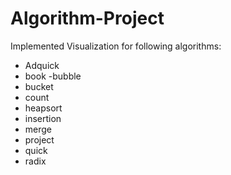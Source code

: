 # Algorithm-Project
Implemented Visualization for following algorithms:
- Adquick
- book
-bubble
- bucket
- count
- heapsort
- insertion
- merge
- project
- quick
- radix
